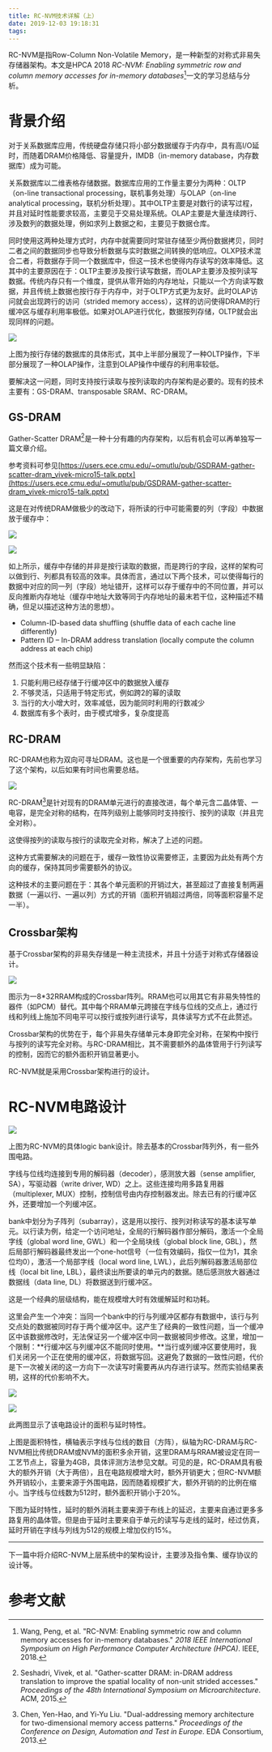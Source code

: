 ```yaml
---
title: RC-NVM技术详解（上）
date: 2019-12-03 19:18:31
tags:
---
```


RC-NVM是指Row-Column Non-Volatile Memory，是一种新型的对称式非易失存储器架构。本文是HPCA 2018 *RC-NVM: Enabling symmetric row and column memory accesses for in-memory databases*[^1]一文的学习总结与分析。

# 背景介绍

对于关系数据库应用，传统硬盘存储只将小部分数据缓存于内存中，具有高I/O延时，而随着DRAM价格降低、容量提升，IMDB（in-memory database，内存数据库）成为可能。

关系数据库以二维表格存储数据。数据库应用的工作量主要分为两种：OLTP（on-line transactional processing，联机事务处理）与OLAP（on-line analytical processing，联机分析处理）。其中OLTP主要是对数行的读写过程，并且对延时性能要求较高，主要见于交易处理系统。OLAP主要是大量连续跨行、涉及数列的数据处理，例如求列上数据之和，主要见于数据仓库。

同时使用这两种处理方式时，内存中就需要同时常驻存储至少两份数据拷贝，同时二者之间的数据同步也导致分析数据与实时数据之间转换的低响应。OLXP技术混合二者，将数据存于同一个数据库中，但这一技术也使得内存读写的效率降低。这其中的主要原因在于：OLTP主要涉及按行读写数据，而OLAP主要涉及按列读写数据。传统内存只有一个维度，提供从零开始的内存地址，只能以一个方向读写数据，并且传统上数据也按行存于内存中，对于OLTP方式更为友好。此时OLAP访问就会出现跨行的访问（strided memory access），这样的访问使得DRAM的行缓冲区与缓存利用率极低。如果对OLAP进行优化，数据按列存储，OLTP就会出现同样的问题。

![](RC-NVM技术详解（上）\4.png)

上图为按行存储的数据库的具体形式，其中上半部分展现了一种OLTP操作，下半部分展现了一种OLAP操作，注意到OLAP操作中缓存的利用率较低。

要解决这一问题，同时支持按行读取与按列读取的内存架构是必要的。现有的技术主要有：GS-DRAM、transposable SRAM、RC-DRAM。

## GS-DRAM

Gather-Scatter DRAM[^2]是一种十分有趣的内存架构，以后有机会可以再单独写一篇文章介绍。

参考资料可参见[https://users.ece.cmu.edu/~omutlu/pub/GSDRAM-gather-scatter-dram_vivek-micro15-talk.pptx](https://users.ece.cmu.edu/~omutlu/pub/GSDRAM-gather-scatter-dram_vivek-micro15-talk.pptx)

这是在对传统DRAM做极少的改动下，将所读的行中可能需要的列（字段）中数据放于缓存中：

![](RC-NVM技术详解（上）\1.png)

![](RC-NVM技术详解（上）\2.png)

如上所示，缓存中存储的并非是按行读取的数据，而是跨行的字段，这样的架构可以做到行、列都具有较高的效率。具体而言，通过以下两个技术，可以使得每行的数据中对应的同一列（字段）地址错开，这样可以存于缓存中的不同位置，并可以反向推断内存地址（缓存中地址大致等同于内存地址的最末若干位，这种描述不精确，但足以描述这种方法的思想）。

- Column-ID-based data shuffling (shuffle data of each cache line differently)
- Pattern ID – In-DRAM address translation (locally compute the column address at each chip)

然而这个技术有一些明显缺陷：

1. 只能利用已经存储于行缓冲区中的数据放入缓存
2. 不够灵活，只适用于特定形式，例如跨2的幂的读取
3. 当行的大小增大时，效率减低，因为能同时利用的行数减少
4. 数据库有多个表时，由于模式增多，复杂度提高

## RC-DRAM

RC-DRAM也称为双向可寻址DRAM。这也是一个很重要的内存架构，先前也学习了这个架构，以后如果有时间也需要总结。

![](RC-NVM技术详解（上）\3.png)

RC-DRAM[^3]是针对现有的DRAM单元进行的直接改进，每个单元含二晶体管、一电容，是完全对称的结构，在阵列级别上能够同时支持按行、按列的读取（并且完全对称）。

这使得按列的读取与按行的读取完全对称，解决了上述的问题。

这种方式需要解决的问题在于，缓存一致性协议需要修正，主要因为此处有两个方向的缓存，保持其同步需要额外的协议。

这种技术的主要问题在于：其各个单元面积的开销过大，甚至超过了直接复制两遍数据（一遍以行、一遍以列）方式的开销（面积开销超过两倍，同等面积容量不足一半）。

## Crossbar架构

基于Crossbar架构的非易失存储是一种主流技术，并且十分适于对称式存储器设计。

![](RC-NVM技术详解（上）\5.png)

图示为一8*32RRAM构成的Crossbar阵列。RRAM也可以用其它有非易失特性的器件（如PCM）替代。其中每个RRAM单元跨接在字线与位线的交点上，通过行线和列线上施加不同电平可以按行或按列进行读写，具体读写方式不在此赘述。

Crossbar架构的优势在于，每个非易失存储单元本身即完全对称，在架构中按行与按列的读写完全对称。与RC-DRAM相比，其不需要额外的晶体管用于行列读写的控制，因而它的额外面积开销显著更小。

RC-NVM就是采用Crossbar架构进行的设计。

# RC-NVM电路设计

![](RC-NVM技术详解（上）\6.png)

上图为RC-NVM的具体logic bank设计。除去基本的Crossbar阵列外，有一些外围电路。

字线与位线均连接到专用的解码器（decoder），感测放大器（sense amplifier, SA），写驱动器（write driver, WD）之上。这些连接均用多路复用器（multiplexer, MUX）控制，控制信号由内存控制器发出。除去已有的行缓冲区外，还要增加一个列缓冲区。

bank中划分为子阵列（subarray），这是用以按行、按列对称读写的基本读写单元。以行读为例，给定一个访问地址，全局的行解码器作部分解码，激活一个全局字线（global word line, GWL）和一个全局块线（global block line, GBL），然后局部行解码器最终发出一个one-hot信号（一位有效编码，指仅一位为1，其余位均0），激活一个局部字线（local word line, LWL），此后列解码器激活局部位线（local bit line, LBL），最终读出所要读的单元内的数据。随后感测放大器通过数据线（data line, DL）将数据送到行缓冲区。

这是一个经典的层级结构，能在规模增大时有效缓解延时和功耗。

这里会产生一个冲突：当同一个bank中的行与列缓冲区都存有数据中，该行与列交点处的数据被同时存于两个缓冲区中。这产生了经典的一致性问题，当一个缓冲区中该数据修改时，无法保证另一个缓冲区中同一数据被同步修改。这里，增加一个限制：**行缓冲区与列缓冲区不能同时使用。**当行或列缓冲区要使用时，我们关闭另一个正在使用的缓冲区，将数据写回。这避免了数据的一致性问题，代价是下一次被关闭的这一方向下一次读写时需要再从内存进行读写。然而实验结果表明，这样的代价影响不大。

![](RC-NVM技术详解（上）\7.png)

![](RC-NVM技术详解（上）\8.png)

此两图显示了该电路设计的面积与延时特性。

上图是面积特性，横轴表示字线与位线的数目（方阵），纵轴为RC-DRAM与RC-NVM相比传统DRAM或NVM的面积多余开销，这里DRAM与RRAM被设定在同一工艺节点上，容量为4GB，具体评测方法参见文献。可见的是，RC-DRAM具有极大的额外开销（大于两倍），且在电路规模增大时，额外开销更大；但RC-NVM额外开销较小，主要来源于外围电路，因而随着规模扩大，额外开销的的比例在缩小。当字线与位线数为512时，额外面积开销小于20%。

下图为延时特性，延时的额外消耗主要来源于布线上的延迟，主要来自通过更多多路复用的晶体管。但是由于延时主要来自于单元的读写与走线的延时，经过仿真，延时开销在字线与列线为512的规模上增加仅约15%。

------

下一篇中将介绍RC-NVM上层系统中的架构设计，主要涉及指令集、缓存协议的设计等。

# 参考文献

[^1]: Wang, Peng, et al. "RC-NVM: Enabling symmetric row and column memory accesses for in-memory databases." *2018 IEEE International Symposium on High Performance Computer Architecture (HPCA)*. IEEE, 2018.

[^2]: Seshadri, Vivek, et al. "Gather-scatter DRAM: in-DRAM address translation to improve the spatial locality of non-unit strided accesses." *Proceedings of the 48th International Symposium on Microarchitecture*. ACM, 2015.

[^3]: Chen, Yen-Hao, and Yi-Yu Liu. "Dual-addressing memory architecture for two-dimensional memory access patterns." *Proceedings of the Conference on Design, Automation and Test in Europe*. EDA Consortium, 2013.


